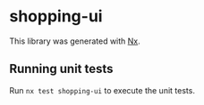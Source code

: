 # shopping-ui

This library was generated with [Nx](https://nx.dev).

## Running unit tests

Run `nx test shopping-ui` to execute the unit tests.
